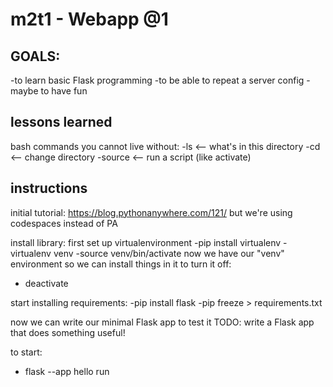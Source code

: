 # m2t1 - Webapp @1

## GOALS:
-to learn basic Flask programming
-to be able to repeat a server config
-maybe to have fun

## lessons learned
bash commands you cannot live without:
-ls     <-- what's in this directory
-cd     <-- change directory
-source     <-- run a script (like activate)

## instructions
initial tutorial: https://blog.pythonanywhere.com/121/
but we're using codespaces instead of PA

install library:
first set up virtualenvironment
    -pip install virtualenv
    -virtualenv venv
    -source venv/bin/activate
now we have our "venv" environment so we can install things in it
to turn it off:
- deactivate

start installing requirements:
-pip install flask
-pip freeze > requirements.txt

now we can write our minimal Flask app to test it
TODO: write a Flask app that does something useful!

to start:
- flask --app hello run
